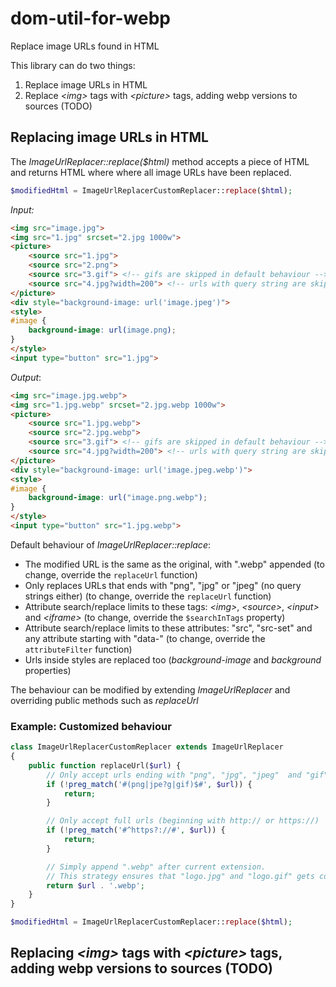 # dom-util-for-webp
Replace image URLs found in HTML

This library can do two things:

1) Replace image URLs in HTML
2) Replace *&lt;img&gt;* tags with *&lt;picture&gt;* tags, adding webp versions to sources (TODO)


## Replacing image URLs in HTML

The *ImageUrlReplacer::replace($html)* method accepts a piece of HTML and returns HTML where where all image URLs have been replaced.

```php
$modifiedHtml = ImageUrlReplacerCustomReplacer::replace($html);
```

*Input:*
```html
<img src="image.jpg">
<img src="1.jpg" srcset="2.jpg 1000w">
<picture>
    <source src="1.jpg">
    <source src="2.png">
    <source src="3.gif"> <!-- gifs are skipped in default behaviour -->
    <source src="4.jpg?width=200"> <!-- urls with query string are skipped in default behaviour -->
</picture>
<div style="background-image: url('image.jpeg')">
<style>
#image {
    background-image: url(image.png);
}
</style>
<input type="button" src="1.jpg">
```

*Output*:
```html
<img src="image.jpg.webp">
<img src="1.jpg.webp" srcset="2.jpg.webp 1000w">
<picture>
    <source src="1.jpg.webp">
    <source src="2.jpg.webp">
    <source src="3.gif"> <!-- gifs are skipped in default behaviour -->
    <source src="4.jpg?width=200"> <!-- urls with query string are skipped in default behaviour -->
</picture>
<div style="background-image: url('image.jpeg.webp')">
<style>
#image {
    background-image: url("image.png.webp");
}
</style>
<input type="button" src="1.jpg.webp">
```

Default behaviour of *ImageUrlReplacer::replace*:
- The modified URL is the same as the original, with ".webp" appended (to change, override the `replaceUrl` function)
- Only replaces URLs that ends with "png", "jpg" or "jpeg" (no query strings either) (to change, override the `replaceUrl` function)
- Attribute search/replace limits to these tags: *&lt;img&gt;*, *&lt;source&gt;*, *&lt;input&gt;* and *&lt;iframe&gt;* (to change, override the `$searchInTags` property)
- Attribute search/replace limits to these attributes: "src", "src-set" and any attribute starting with "data-" (to change, override the `attributeFilter` function)
- Urls inside styles are replaced too (*background-image* and *background* properties)

The behaviour can be modified by extending *ImageUrlReplacer* and overriding public methods such as *replaceUrl*

### Example: Customized behaviour

```php
class ImageUrlReplacerCustomReplacer extends ImageUrlReplacer
{
    public function replaceUrl($url) {
        // Only accept urls ending with "png", "jpg", "jpeg"  and "gif"
        if (!preg_match('#(png|jpe?g|gif)$#', $url)) {
            return;
        }

        // Only accept full urls (beginning with http:// or https://)
        if (!preg_match('#^https?://#', $url)) {
            return;
        }

        // Simply append ".webp" after current extension.
        // This strategy ensures that "logo.jpg" and "logo.gif" gets counterparts with unique names
        return $url . '.webp';
    }
}

$modifiedHtml = ImageUrlReplacerCustomReplacer::replace($html);
```




## Replacing *&lt;img&gt;* tags with *&lt;picture&gt;* tags, adding webp versions to sources (TODO)
